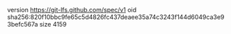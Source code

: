 version https://git-lfs.github.com/spec/v1
oid sha256:820f10bbc9fe65c5d4826fc437deaee35a74c3243f144d6049ca3e93befc567a
size 4159
